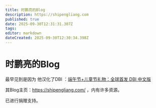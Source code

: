 ```yaml
---
title: 时鹏亮的Blog
description: https://shipengliang.com
published: true
date: 2025-09-30T12:31:31.307Z
tags: 
editor: markdown
dateCreated: 2025-09-30T12:30:34.398Z
---
```


# 时鹏亮的Blog

最早见到是因为 他汉化了DBI ：[端午节+儿童节礼物：全球首发 DBI 中文版](https://shipengliang.com/games/%e7%ab%af%e5%8d%88%e8%8a%82%e5%84%bf%e7%ab%a5%e8%8a%82%e7%a4%bc%e7%89%a9%ef%bc%9a%e5%85%a8%e7%90%83%e9%a6%96%e5%8f%91-dbi-%e4%b8%ad%e6%96%87%e7%89%88.html)

其Blog主页：https://shipengliang.com/ ，内有许多资源。

已进行捐赠支持。